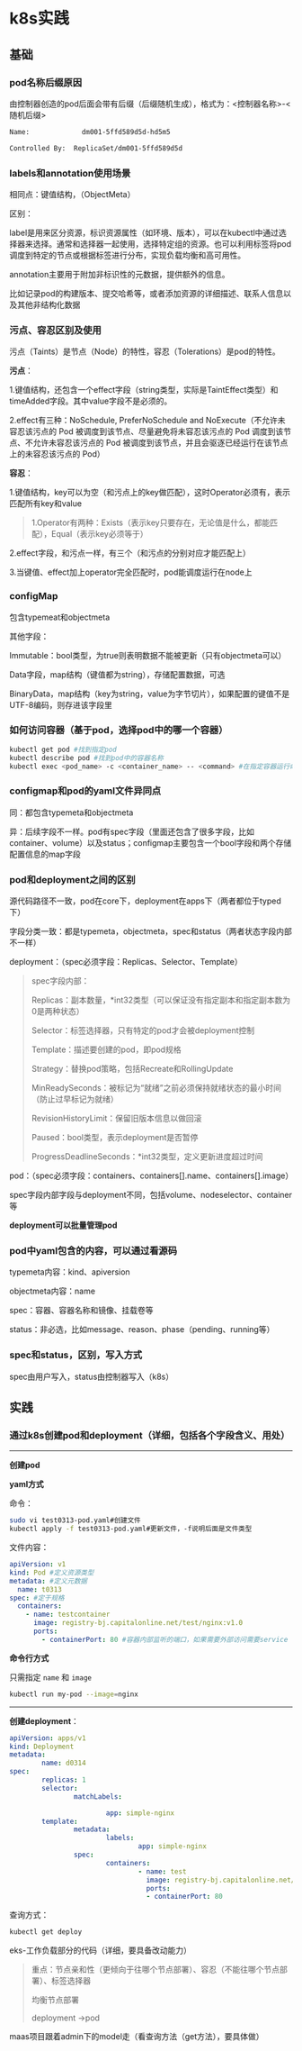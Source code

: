 # k8s实践

## 基础

### pod名称后缀原因

由控制器创造的pod后面会带有后缀（后缀随机生成），格式为：<控制器名称>-<随机后缀>

```bash
Name:             dm001-5ffd589d5d-hd5m5
```

```bash
Controlled By:  ReplicaSet/dm001-5ffd589d5d
```

### labels和annotation使用场景

相同点：键值结构，（ObjectMeta）

区别：

label是用来区分资源，标识资源属性（如环境、版本），可以在kubectl中通过选择器来选择。通常和选择器一起使用，选择特定组的资源。也可以利用标签将pod调度到特定的节点或根据标签进行分布，实现负载均衡和高可用性。

annotation主要用于附加非标识性的元数据，提供额外的信息。

比如记录pod的构建版本、提交哈希等，或者添加资源的详细描述、联系人信息以及其他非结构化数据

### 污点、容忍区别及使用

污点（Taints）是节点（Node）的特性，容忍（Tolerations）是pod的特性。

**污点**：

1.键值结构，还包含一个effect字段（string类型，实际是TaintEffect类型）和timeAdded字段。其中value字段不是必须的。

2.effect有三种：NoSchedule, PreferNoSchedule and NoExecute（不允许未容忍该污点的 Pod 被调度到该节点、尽量避免将未容忍该污点的 Pod 调度到该节点、不允许未容忍该污点的 Pod 被调度到该节点，并且会驱逐已经运行在该节点上的未容忍该污点的 Pod）

**容忍**：

1.键值结构，key可以为空（和污点上的key做匹配），这时Operator必须有，表示匹配所有key和value

> 1.Operator有两种：Exists（表示key只要存在，无论值是什么，都能匹配），Equal（表示key必须等于）

2.effect字段，和污点一样，有三个（和污点的分别对应才能匹配上）

3.当键值、effect加上operator完全匹配时，pod能调度运行在node上

### configMap

包含typemeat和objectmeta

其他字段：

Immutable：bool类型，为true则表明数据不能被更新（只有objectmeta可以）

Data字段，map结构（键值都为string），存储配置数据，可选

BinaryData，map结构（key为string，value为字节切片），如果配置的键值不是UTF-8编码，则存进该字段里

### 如何访问容器（基于pod，选择pod中的哪一个容器）

```bash
kubectl get pod #找到指定pod
kubectl describe pod #找到pod中的容器名称
kubectl exec <pod_name> -c <container_name> -- <command> #在指定容器运行命令
```

### configmap和pod的yaml文件异同点

同：都包含typemeta和objectmeta

异：后续字段不一样。pod有spec字段（里面还包含了很多字段，比如container、volume）以及status；configmap主要包含一个bool字段和两个存储配置信息的map字段

### pod和deployment之间的区别

源代码路径不一致，pod在core下，deployment在apps下（两者都位于typed下）

字段分类一致：都是typemeta，objectmeta，spec和status（两者状态字段内部不一样）

deployment：（spec必须字段：Replicas、Selector、Template）

> spec字段内部：
>
> Replicas：副本数量，*int32类型（可以保证没有指定副本和指定副本数为0是两种状态）
>
> Selector：标签选择器，只有特定的pod才会被deployment控制
>
> Template：描述要创建的pod，即pod规格
>
> Strategy：替换pod策略，包括Recreate和RollingUpdate
>
> MinReadySeconds：被标记为“就绪”之前必须保持就绪状态的最小时间（防止过早标记为就绪）
>
> RevisionHistoryLimit：保留旧版本信息以做回滚
>
> Paused：bool类型，表示deployment是否暂停
>
> ProgressDeadlineSeconds：*int32类型，定义更新进度超过时间

pod：（spec必须字段：containers、containers[].name、containers[].image）

spec字段内部字段与deployment不同，包括volume、nodeselector、container等

**deployment可以批量管理pod**

### pod中yaml包含的内容，可以通过看源码

typemeta内容：kind、apiversion

objectmeta内容：name

spec：容器、容器名称和镜像、挂载卷等

status：非必选，比如message、reason、phase（pending、running等）

### spec和status，区别，写入方式

spec由用户写入，status由控制器写入（k8s）

## 实践

### 通过k8s创建pod和deployment（详细，包括各个字段含义、用处）

***

**创建pod**

**yaml方式**

命令：

```bash
sudo vi test0313-pod.yaml#创建文件
kubectl apply -f test0313-pod.yaml#更新文件，-f说明后面是文件类型
```

文件内容：

```yaml
apiVersion: v1
kind: Pod #定义资源类型
metadata: #定义元数据
  name: t0313
spec: #定于规格
  containers:
    - name: testcontainer
      image: registry-bj.capitalonline.net/test/nginx:v1.0
      ports:
        - containerPort: 80 #容器内部监听的端口，如果需要外部访问需要service
```

**命令行方式**

只需指定 `name` 和 `image`

```bash
kubectl run my-pod --image=nginx
```

***

**创建deployment**：

```yaml
apiVersion: apps/v1
kind: Deployment
metadata:
        name: d0314
spec:
        replicas: 1
        selector:
                matchLabels:

                        app: simple-nginx
        template:
                metadata:
                        labels:
                                app: simple-nginx
                spec:
                        containers:
                                - name: test
                                  image: registry-bj.capitalonline.net/test/nginx:v1.0
                                  ports:
                                  - containerPort: 80
```

查询方式：

```bash
kubectl get deploy
```



eks-工作负载部分的代码（详细，要具备改动能力）

> 重点：节点亲和性（更倾向于往哪个节点部署）、容忍（不能往哪个节点部署）、标签选择器
>
> 均衡节点部署
>
> deployment ->pod

maas项目跟着admin下的model走（看查询方法（get方法），要具体做）

